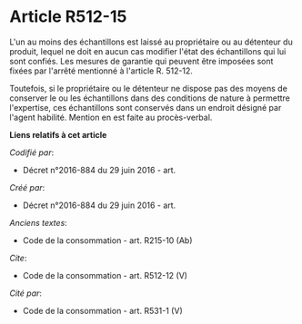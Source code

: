 # Article R512-15

L'un au moins des échantillons est laissé au propriétaire ou au détenteur du produit, lequel ne doit en aucun cas modifier
l'état des échantillons qui lui sont confiés. Les mesures de garantie qui peuvent être imposées sont fixées par l'arrêté
mentionné à l'article R. 512-12. 

Toutefois, si le propriétaire ou le détenteur ne dispose pas des moyens de conserver le ou les échantillons dans des
conditions de nature à permettre l'expertise, ces échantillons sont conservés dans un endroit désigné par l'agent habilité.
Mention en est faite au procès-verbal.

**Liens relatifs à cet article**

_Codifié par_:

  - Décret n°2016-884 du 29 juin 2016 - art.

_Créé par_:

  - Décret n°2016-884 du 29 juin 2016 - art.

_Anciens textes_:

  - Code de la consommation - art. R215-10 (Ab)

_Cite_:

  - Code de la consommation - art. R512-12 (V)

_Cité par_:

  - Code de la consommation - art. R531-1 (V)
